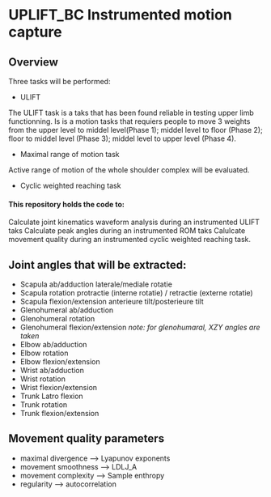 # UPLIFT_BC Instrumented motion capture  

## Overview 
 
Three tasks will be performed: 
- ULIFT

The ULIFT task is a taks that has been found reliable in testing upper limb functionning. Is is a motion tasks that requiers people to move 3 weights from the upper
level to middel level(Phase 1); middel level to floor (Phase 2); floor to middel level (Phase 3); middel level to upper level (Phase 4). 

- Maximal range of motion task 

Active range of motion of the whole shoulder complex will be evaluated. 

- Cyclic weighted reaching task
  
#### This repository holds the code to:
Calculate joint kinematics waveform analysis during an instrumented ULIFT taks
Calculate peak angles during an instrumented ROM taks 
Calulcate movement quality during an instrumented cyclic weighted reaching task.

## Joint angles that will be extracted: 
- Scapula ab/adduction laterale/mediale rotatie
- Scapula rotation protractie (interne rotatie) / retractie (externe rotatie)
- Scapula flexion/extension anterieure tilt/posterieure tilt
- Glenohumeral ab/adduction
- Glenohumeral rotation
- Glenohumeral flexion/extension
*note: for glenohumaral, XZY angles are taken*
- Elbow ab/adduction
- Elbow rotation
- Elbow flexion/extension
- Wrist ab/adduction
- Wrist rotation
- Wrist flexion/extension
- Trunk Latro flexion
- Trunk rotation
- Trunk flexion/extension

## Movement quality parameters
- maximal divergence --> Lyapunov exponents
- movement smoothness --> LDLJ_A 
- movement complexity --> Sample enthropy 
- regularity --> autocorrelation
